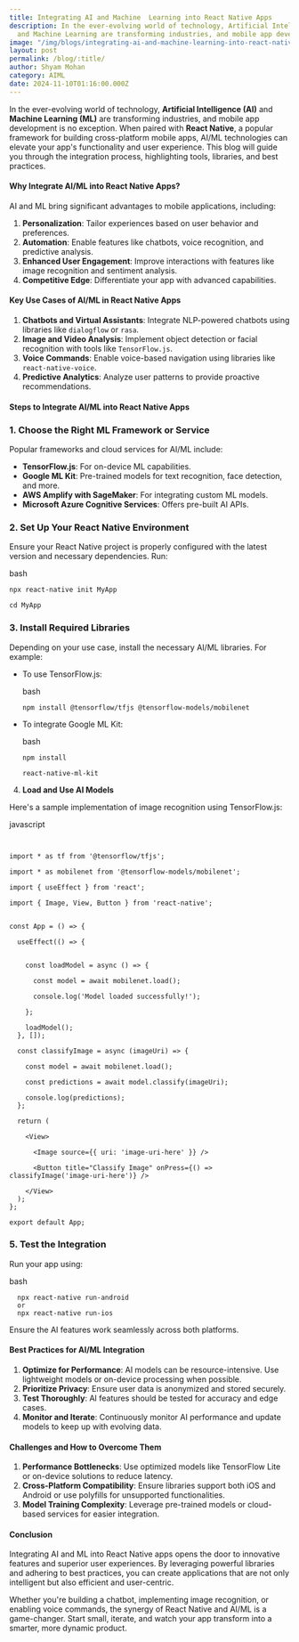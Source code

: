 ```yaml
---
title: Integrating AI and Machine  Learning into React Native Apps
description: In the ever-evolving world of technology, Artificial Intelligence
  and Machine Learning are transforming industries, and mobile app development
image: "/img/blogs/integrating-ai-and-machine-learning-into-react-native-apps.webp"
layout: post
permalink: /blog/:title/
author: Shyam Mohan
category: AIML
date: 2024-11-10T01:16:00.000Z
---
```

In the ever-evolving world of technology, **Artificial Intelligence (AI)** and **Machine Learning (ML)** are transforming industries, and mobile app development is no exception. When paired with **React Native**, a popular framework for building cross-platform mobile apps, AI/ML technologies can elevate your app's functionality and user experience. This blog will guide you through the integration process, highlighting tools, libraries, and best practices.


#### **Why Integrate AI/ML into React Native Apps?**

AI and ML bring significant advantages to mobile applications, including:

1.  **Personalization**: Tailor experiences based on user behavior and preferences.
2.  **Automation**: Enable features like chatbots, voice recognition, and predictive analysis.
3.  **Enhanced User Engagement**: Improve interactions with features like image recognition and sentiment analysis.
4.  **Competitive Edge**: Differentiate your app with advanced capabilities.


#### **Key Use Cases of AI/ML in React Native Apps**

1.  **Chatbots and Virtual Assistants**: Integrate NLP-powered chatbots using libraries like `dialogflow` or `rasa`.
2.  **Image and Video Analysis**: Implement object detection or facial recognition with tools like `TensorFlow.js`.
3.  **Voice Commands**: Enable voice-based navigation using libraries like `react-native-voice`.
4.  **Predictive Analytics**: Analyze user patterns to provide proactive recommendations.


#### **Steps to Integrate AI/ML into React Native Apps**

### 1. **Choose the Right ML Framework or Service**

Popular frameworks and cloud services for AI/ML include:

-   **TensorFlow.js**: For on-device ML capabilities.
-   **Google ML Kit**: Pre-trained models for text recognition, face detection, and more.
-   **AWS Amplify with SageMaker**: For integrating custom ML models.
-   **Microsoft Azure Cognitive Services**: Offers pre-built AI APIs.

### 2. **Set Up Your React Native Environment**

Ensure your React Native project is properly configured with the latest version and necessary dependencies. Run:

bash

```
npx react-native init MyApp

cd MyApp

```

### 3. **Install Required Libraries**

Depending on your use case, install the necessary AI/ML libraries. For example:

-   To use TensorFlow.js:
    
    bash

    ```
    npm install @tensorflow/tfjs @tensorflow-models/mobilenet
    
    ```
-   To integrate Google ML Kit:
    
    bash
    
 
    ```
    npm install 
    
    react-native-ml-kit
    
    ```

4. **Load and Use AI Models**

Here's a sample implementation of image recognition using TensorFlow.js:

javascript

```


import * as tf from '@tensorflow/tfjs';

import * as mobilenet from '@tensorflow-models/mobilenet';

import { useEffect } from 'react';

import { Image, View, Button } from 'react-native';


const App = () => {

  useEffect(() => {


    const loadModel = async () => {

      const model = await mobilenet.load();

      console.log('Model loaded successfully!');

    };

    loadModel();
  }, []);

  const classifyImage = async (imageUri) => {

    const model = await mobilenet.load();

    const predictions = await model.classify(imageUri);

    console.log(predictions);
  };

  return (

    <View>

      <Image source={{ uri: 'image-uri-here' }} />

      <Button title="Classify Image" onPress={() => 
classifyImage('image-uri-here')} />

    </View>
  );
};

export default App;

```

### 5. **Test the Integration**

Run your app using:

bash



```
  npx react-native run-android
  or
  npx react-native run-ios

``` 

Ensure the AI features work seamlessly across both platforms.


#### **Best Practices for AI/ML Integration**

1.  **Optimize for Performance**: AI models can be resource-intensive. Use lightweight models or on-device processing when possible.
2.  **Prioritize Privacy**: Ensure user data is anonymized and stored securely.
3.  **Test Thoroughly**: AI features should be tested for accuracy and edge cases.
4.  **Monitor and Iterate**: Continuously monitor AI performance and update models to keep up with evolving data.


#### **Challenges and How to Overcome Them**

1.  **Performance Bottlenecks**: Use optimized models like TensorFlow Lite or on-device solutions to reduce latency.
2.  **Cross-Platform Compatibility**: Ensure libraries support both iOS and Android or use polyfills for unsupported functionalities.
3.  **Model Training Complexity**: Leverage pre-trained models or cloud-based services for easier integration.


#### **Conclusion**

Integrating AI and ML into React Native apps opens the door to innovative features and superior user experiences. By leveraging powerful libraries and adhering to best practices, you can create applications that are not only intelligent but also efficient and user-centric.

Whether you're building a chatbot, implementing image recognition, or enabling voice commands, the synergy of React Native and AI/ML is a game-changer. Start small, iterate, and watch your app transform into a smarter, more dynamic product.
